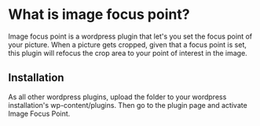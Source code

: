 What is image focus point?
==========================

Image focus point is a wordpress plugin that let's
you set the focus point of your picture. 
When a picture gets cropped, given that a focus point
is set, this plugin will refocus the crop area to your
point of interest in the image.

Installation
------------

As all other wordpress plugins, upload the folder to your wordpress installation's wp-content/plugins. Then go to the plugin page and activate Image Focus Point.
